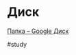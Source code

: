 # Диск

[Папка – Google Диск](https://drive.google.com/drive/folders/185BhqBgm7Ix7oQoyCgYsJADZcCRldnec)

#study 
